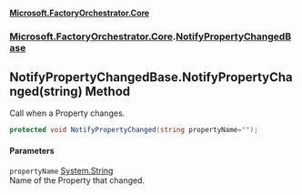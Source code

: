 #### [Microsoft.FactoryOrchestrator.Core](./Microsoft-FactoryOrchestrator-Core.md 'Microsoft.FactoryOrchestrator.Core')
### [Microsoft.FactoryOrchestrator.Core](./Microsoft-FactoryOrchestrator-Core.md 'Microsoft.FactoryOrchestrator.Core').[NotifyPropertyChangedBase](./Microsoft-FactoryOrchestrator-Core-NotifyPropertyChangedBase.md 'Microsoft.FactoryOrchestrator.Core.NotifyPropertyChangedBase')
## NotifyPropertyChangedBase.NotifyPropertyChanged(string) Method
Call when a Property changes.  
```csharp
protected void NotifyPropertyChanged(string propertyName="");
```
#### Parameters
<a name='Microsoft-FactoryOrchestrator-Core-NotifyPropertyChangedBase-NotifyPropertyChanged(string)-propertyName'></a>
`propertyName` [System.String](https://docs.microsoft.com/en-us/dotnet/api/System.String 'System.String')  
Name of the Property that changed.  
  
